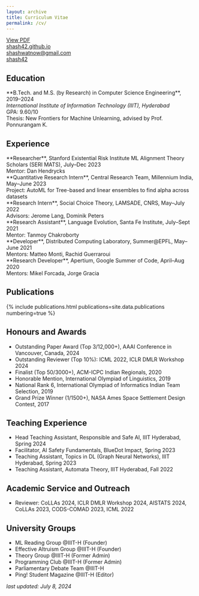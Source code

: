 ```yaml
---
layout: archive
title: Curriculum Vitae
permalink: /cv/
---
```


<a href="/assets/Shashwat-Goel-CV.pdf"><i class="fa-solid fa-file-pdf"></i> View PDF</a><br>
<a href="https://shash42.github.io/"><i class="fa-solid fa-globe"></i> shash42.github.io</a><br>
<a href="mailto:shashwatnow@gmail.com"><i class="fa-solid fa-envelope"></i> shashwatnow@gmail.com</a><br>
<a href="https://github.com/shash42"><i class="fa-brands fa-github"></i> shash42</a>

<h2>Education</h2>
<div class="cvitem">
**B.Tech. and M.S. (by Research) in Computer Science Engineering**, 2019–2024<br>
<em>International Institute of Information Technology (IIIT), Hyderabad</em>
<br>GPA: 9.60/10<br>
<span class="small-caps">Thesis:</span> New Frontiers for Machine Unlearning, advised by Prof. Ponnurangam K.<br>
</div>

<h2>Experience</h2>
<div class="cvitem">
**Researcher**, Stanford Existential Risk Institute ML Alignment Theory Scholars (SERI MATS), July–Dec 2023<br>
<span class="small-caps">Mentor:</span> Dan Hendrycks<br>
</div>

<div class="cvitem">
**Quantitative Research Intern**, Central Research Team, Millennium India, May–June 2023<br>
<span class="small-caps">Project:</span> AutoML for Tree-based and linear ensembles to find alpha across datasets<br>
</div>

<div class="cvitem">
**Research Intern**, Social Choice Theory, LAMSADE, CNRS, May–July 2022<br>
<span class="small-caps">Advisors:</span> Jerome Lang, Dominik Peters<br>
</div>

<div class="cvitem">
**Research Assistant**, Language Evolution, Santa Fe Institute, July–Sept 2021<br>
<span class="small-caps">Mentor:</span> Tanmoy Chakroborty<br>
</div>

<div class="cvitem">
**Developer**, Distributed Computing Laboratory, Summer@EPFL, May–June 2021<br>
<span class="small-caps">Mentors:</span> Matteo Monti, Rachid Guerraroui<br>
</div>

<div class="cvitem">
**Research Developer**, Apertium, Google Summer of Code, April–Aug 2020<br>
<span class="small-caps">Mentors:</span> Mikel Forcada, Jorge Gracia<br>
</div>

<h2>Publications</h2>
{% include publications.html publications=site.data.publications numbering=true %}


<h2>Honours and Awards</h2>
<ul>
<li>Outstanding Paper Award (Top 3/12,000+), AAAI Conference in Vancouver, Canada, 2024</li>
<li>Outstanding Reviewer (Top 10%): ICML 2022, ICLR DMLR Workshop 2024</li>
<li>Finalist (Top 50/3000+), ACM-ICPC Indian Regionals, 2020</li>
<li>Honorable Mention, International Olympiad of Linguistics, 2019</li>
<li>National Rank 6, International Olympiad of Informatics Indian Team Selection, 2019</li>
<li>Grand Prize Winner (1/1500+), NASA Ames Space Settlement Design Contest, 2017</li>
</ul>

<h2>Teaching Experience</h2>
<ul>
<li>Head Teaching Assistant, Responsible and Safe AI, IIIT Hyderabad, Spring 2024</li>
<li>Facilitator, AI Safety Fundamentals, BlueDot Impact, Spring 2023</li>
<li>Teaching Assistant, Topics in DL (Graph Neural Networks), IIIT Hyderabad, Spring 2023</li>
<li>Teaching Assistant, Automata Theory, IIIT Hyderabad, Fall 2022</li>
</ul>

<h2>Academic Service and Outreach</h2>
<ul>
<li>Reviewer: CoLLAs 2024, ICLR DMLR Workshop 2024, AISTATS 2024, CoLLAs 2023, CODS-COMAD 2023, ICML 2022</li>
</ul>

<h2>University Groups</h2>
<ul>
<li>ML Reading Group @IIIT-H (Founder)</li>
<li>Effective Altruism Group @IIIT-H (Founder)</li>
<li>Theory Group @IIIT-H (Former Admin)</li>
<li>Programming Club @IIIT-H (Former Admin)</li>
<li>Parliamentary Debate Team @IIIT-H</li>
<li>Ping! Student Magazine @IIIT-H (Editor) </li>
</ul>

<!-- <h2>Trainer</h2>
<ul>
<li>Indian Team Selection for the International Olympiad of Informatics, 2020</li>
<li>Panini Linguistics Olympiad, 2024</li>
</ul> -->

<!-- <h2>Talks</h2>
<ul>
<li>How can we deal with Conflicting Training Signal in Deep Learning</li>
<li>Intro to DL Research</li>
<li>Pathways from Cognition to DL Research</li>
<li>Voting Rules and Fair Representation</li>
<li>Perfect Information Sequential Games</li>
<li>Graph Theory for high-schoolers</li>
<li>Intro to Effective Altruism</li>
<li>Making Calibrated Predictions</li>
<li>Population Ethics</li>
<li>Linguistics Olympiad Training Workshops</li>
</ul> -->

*last updated: July 8, 2024*